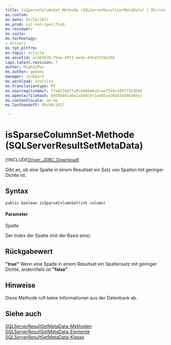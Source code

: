 ```yaml
---
title: IsSparseColumnSet-Methode (SQLServerResultSetMetaData) | Microsoft Docs
ms.custom: 
ms.date: 01/19/2017
ms.prod: sql-non-specified
ms.reviewer: 
ms.suite: 
ms.technology:
- drivers
ms.tgt_pltfrm: 
ms.topic: article
ms.assetid: ac363670-78ae-49f1-aeda-4fba3329a258
caps.latest.revision: 7
author: MightyPen
ms.author: genemi
manager: jhubbard
ms.workload: Inactive
ms.translationtype: MT
ms.sourcegitcommit: f7e6274d77a9cdd4de6cbcaef559ca99f77b3608
ms.openlocfilehash: 69506041a0aca549c4f1a36bce26b87ad9426e5c
ms.contentlocale: de-de
ms.lasthandoff: 09/09/2017

---
```

# <a name="issparsecolumnset-method-sqlserverresultsetmetadata"></a>isSparseColumnSet-Methode (SQLServerResultSetMetaData)
[!INCLUDE[Driver_JDBC_Download](../../../includes/driver_jdbc_download.md)]

  Gibt an, ob eine Spalte in einem Resultset ein Satz von Spalten mit geringer Dichte ist.  
  
## <a name="syntax"></a>Syntax  
  
```scr  
public boolean isSparseColumnSet(int column)  
```  
  
#### <a name="parameters"></a>Parameter  
 *Spalte*  
  
 Der Index der Spalte (mit der Basis eins).  
  
## <a name="return-value"></a>Rückgabewert  
 **"true"** Wenn eine Spalte in einem Resultset ein Spaltensatz mit geringer Dichte, andernfalls ist **"false"**.  
  
## <a name="remarks"></a>Hinweise  
 Diese Methode ruft keine Informationen aus der Datenbank ab.  
  
## <a name="see-also"></a>Siehe auch  
 [SQLServerResultSetMetaData-Methoden](../../../connect/jdbc/reference/sqlserverresultsetmetadata-methods.md)   
 [SQLServerResultSetMetaData-Elemente](../../../connect/jdbc/reference/sqlserverresultsetmetadata-members.md)   
 [SQLServerResultSetMetaData-Klasse](../../../connect/jdbc/reference/sqlserverresultsetmetadata-class.md)  
  
  

